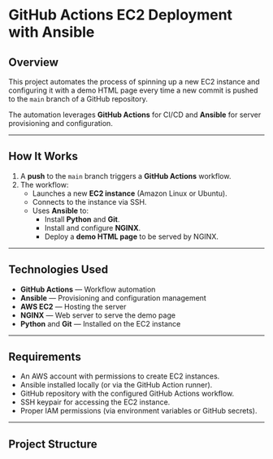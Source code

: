 # GitHub Actions EC2 Deployment with Ansible

## Overview

This project automates the process of spinning up a new EC2 instance and configuring it with a demo HTML page every time a new commit is pushed to the `main` branch of a GitHub repository.

The automation leverages **GitHub Actions** for CI/CD and **Ansible** for server provisioning and configuration.

---

## How It Works

1. A **push** to the `main` branch triggers a **GitHub Actions** workflow.
2. The workflow:
   - Launches a new **EC2 instance** (Amazon Linux or Ubuntu).
   - Connects to the instance via SSH.
   - Uses **Ansible** to:
     - Install **Python** and **Git**.
     - Install and configure **NGINX**.
     - Deploy a **demo HTML page** to be served by NGINX.

---

## Technologies Used

- **GitHub Actions** — Workflow automation
- **Ansible** — Provisioning and configuration management
- **AWS EC2** — Hosting the server
- **NGINX** — Web server to serve the demo page
- **Python** and **Git** — Installed on the EC2 instance

---

## Requirements

- An AWS account with permissions to create EC2 instances.
- Ansible installed locally (or via the GitHub Action runner).
- GitHub repository with the configured GitHub Actions workflow.
- SSH keypair for accessing the EC2 instance.
- Proper IAM permissions (via environment variables or GitHub secrets).

---

## Project Structure

